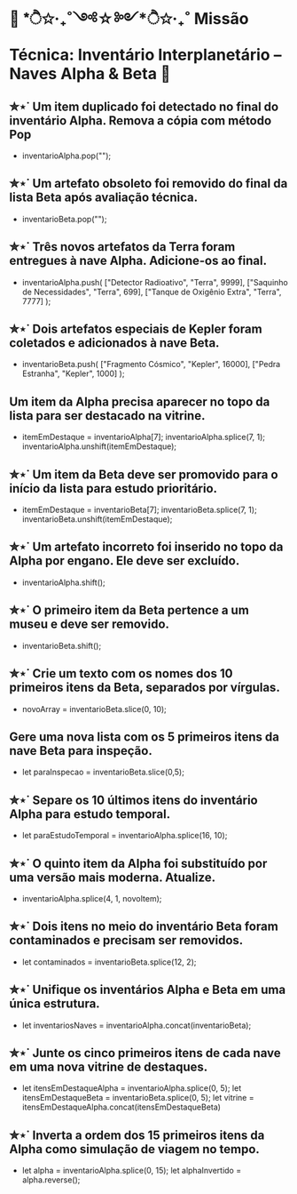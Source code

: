 # 🚀 *ੈ✩‧₊˚༺☆༻*ੈ✩‧₊˚ Missão Técnica: Inventário Interplanetário – Naves Alpha & Beta 🌟

## ✮⋆˙ Um item duplicado foi detectado no final do inventário Alpha. Remova a cópia com método Pop
  * inventarioAlpha.pop("");

## ✮⋆˙ Um artefato obsoleto foi removido do final da lista Beta após avaliação técnica.
  * inventarioBeta.pop("");

## ✮⋆˙ Três novos artefatos da Terra foram entregues à nave Alpha. Adicione-os ao final.
  * inventarioAlpha.push(
    ["Detector Radioativo", "Terra", 9999],
    ["Saquinho de Necessidades", "Terra", 699],
    ["Tanque de Oxigênio Extra", "Terra", 7777]
);

## ✮⋆˙ Dois artefatos especiais de Kepler foram coletados e adicionados à nave Beta.
  * inventarioBeta.push(
    ["Fragmento Cósmico", "Kepler", 16000],
    ["Pedra Estranha", "Kepler", 1000]
);

## Um item da Alpha precisa aparecer no topo da lista para ser destacado na vitrine.
  * itemEmDestaque = inventarioAlpha[7];
  inventarioAlpha.splice(7, 1);
  inventarioAlpha.unshift(itemEmDestaque);
  
## ✮⋆˙ Um item da Beta deve ser promovido para o início da lista para estudo prioritário.
  * itemEmDestaque = inventarioBeta[7];
  inventarioBeta.splice(7, 1);
  inventarioBeta.unshift(itemEmDestaque);

## ✮⋆˙ Um artefato incorreto foi inserido no topo da Alpha por engano. Ele deve ser excluído.
  * inventarioAlpha.shift();

## ✮⋆˙ O primeiro item da Beta pertence a um museu e deve ser removido.
  * inventarioBeta.shift();

## ✮⋆˙ Crie um texto com os nomes dos 10 primeiros itens da Beta, separados por vírgulas.
  * novoArray = inventarioBeta.slice(0, 10);

## Gere uma nova lista com os 5 primeiros itens da nave Beta para inspeção.
  * let paraInspecao = inventarioBeta.slice(0,5);

## ✮⋆˙ Separe os 10 últimos itens do inventário Alpha para estudo temporal.
  * let paraEstudoTemporal = inventarioAlpha.splice(16, 10);

## ✮⋆˙ O quinto item da Alpha foi substituído por uma versão mais moderna. Atualize.
  * inventarioAlpha.splice(4, 1, novoItem);

## ✮⋆˙ Dois itens no meio do inventário Beta foram contaminados e precisam ser removidos.
  * let contaminados = inventarioBeta.splice(12, 2);

## ✮⋆˙ Unifique os inventários Alpha e Beta em uma única estrutura.
  * let inventariosNaves = inventarioAlpha.concat(inventarioBeta);

## ✮⋆˙ Junte os cinco primeiros itens de cada nave em uma nova vitrine de destaques.
  * let itensEmDestaqueAlpha = inventarioAlpha.splice(0, 5);
  let itensEmDestaqueBeta = inventarioBeta.splice(0, 5);
let vitrine = itensEmDestaqueAlpha.concat(itensEmDestaqueBeta)

## ✮⋆˙ Inverta a ordem dos 15 primeiros itens da Alpha como simulação de viagem no tempo.
  * let alpha = inventarioAlpha.splice(0, 15);
  let alphaInvertido = alpha.reverse();
